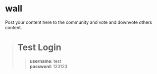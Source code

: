 # wall
Post your content here to the community and vote and downvote others content.

># Test Login   
>>**username**: test   
>>**password**: 123123   
